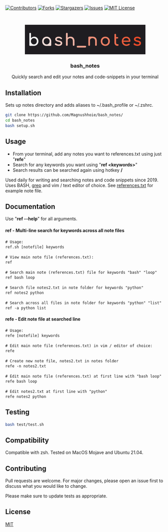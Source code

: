 <!-- PROJECT SHIELDS -->
[![Contributors][contributors-shield]][contributors-url]
[![Forks][forks-shield]][forks-url]
[![Stargazers][stars-shield]][stars-url]
[![Issues][issues-shield]][issues-url]
[![MIT License][license-shield]][license-url]

<!-- PROJECT LOGO -->
<br />
<p align="center">
  <a href="https://github.com/Magnushhoie/bash_notes">
    <img src="img/bash_notes.png" alt="Logo">
  </a>

  <h3 align="center">bash_notes</h3>

  <p align="center">
    Quickly search and edit your notes and code-snippets in your terminal
    <br />
  </p>
</p>

## Installation

Sets up notes directory and adds aliases to ~/.bash_profile or ~/.zshrc.

```bash
git clone https://github.com/Magnushhoie/bash_notes/
cd bash_notes
bash setup.sh
```

## Usage
- From your terminal, add any notes you want to references.txt using just "**refe**"
- Search for any keywords you want using "**ref \<keywords\>**"
- Search results can be searched again using hotkey **/**

Used daily for writing and searching notes and code snippets since 2019. Uses BASH, [grep](https://github.com/Magnushhoie/bash_notes/blob/master/src/functions.sh#L176) and vim / text editor of choice.
See [references.txt](references.txt) for example note file.

## Documentation

Use "**ref --help**" for all arguments.

#### ref - Multi-line search for keywords across all note files

```text
# Usage:
ref.sh [notefile] keywords

# View main note file (references.txt):
ref 

# Search main note (references.txt) file for keywords "bash" "loop"
ref bash loop

# Search file notes2.txt in note folder for keywords "python"
ref notes2 python

# Search across all files in note folder for keywords "python" "list"
ref -a python list
```

#### refe - Edit note file at searched line

```text
# Usage:
refe [notefile] keywords

# Edit main note file (references.txt) in vim / editor of choice:
refe

# Create new note file, notes2.txt in notes folder
refe -n notes2.txt

# Edit main note file (references.txt) at first line with "bash loop"
refe bash loop

# Edit notes2.txt at first line with "python"
refe notes2 python
```

## Testing

```bash
bash test/test.sh
```

## Compatibility
Compatible with zsh. Tested on MacOS Mojave and Ubuntu 21.04. 

## Contributing
Pull requests are welcome. For major changes, please open an issue first to discuss what you would like to change.

Please make sure to update tests as appropriate.

## License
[MIT](https://choosealicense.com/licenses/mit/)



<!-- MARKDOWN LINKS & IMAGES -->
<!-- https://www.markdownguide.org/basic-syntax/#reference-style-links -->
[contributors-shield]: https://img.shields.io/github/contributors/Magnushhoie/bash_notes.svg?style=for-the-badge
[contributors-url]: https://github.com/Magnushhoie/bash_notes/graphs/contributors
[forks-shield]: https://img.shields.io/github/forks/Magnushhoie/bash_notes.svg?style=for-the-badge
[forks-url]: https://github.com/Magnushhoie/bash_notes/network/members
[stars-shield]: https://img.shields.io/github/stars/Magnushhoie/bash_notes.svg?style=for-the-badge
[stars-url]: https://github.com/Magnushhoie/bash_notes/stargazers
[issues-shield]: https://img.shields.io/github/issues/Magnushhoie/bash_notes.svg?style=for-the-badge
[issues-url]: https://github.com/Magnushhoie/bash_notes/issues
[license-shield]: https://img.shields.io/github/license/othneildrew/Best-README-Template.svg?style=for-the-badge
[license-url]: https://github.com/Magnushhoie/bash_notes/blob/master/LICENSE.txt
